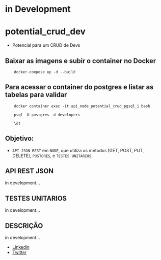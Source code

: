 # __in Development__

# potential_crud_dev

* Potencial para um CRUD de Devs

## Baixar as imagens e subir o container no Docker

```
    docker-compose up -d --build
```

## Para acessar o container do postgres e listar as tabelas para validar

```
    docker container exec -it api_node_potential_crud_pgsql_1 bash
    
    psql -U postgres -d developers

    \dt
```


## Objetivo:
* `API JSON REST` em `NODE`, que utiliza os métodos (​GET​, ​POST​, ​PUT​, DELETE​), `POSTGRES`, e `TESTES UNITARIOS`.

## API REST JSON
in development...

## TESTES UNITARIOS
in development...

## DESCRIÇÃO
in development...



- [Linkedin](https://www.linkedin.com/in/ayslan-fernandes-da-silva-5aa617171/) 
- [Twitter](https://twitter.com/Ayslan_FS)


